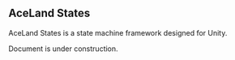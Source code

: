 ## AceLand States
AceLand States is a state machine framework designed for Unity.

Document is under construction.
